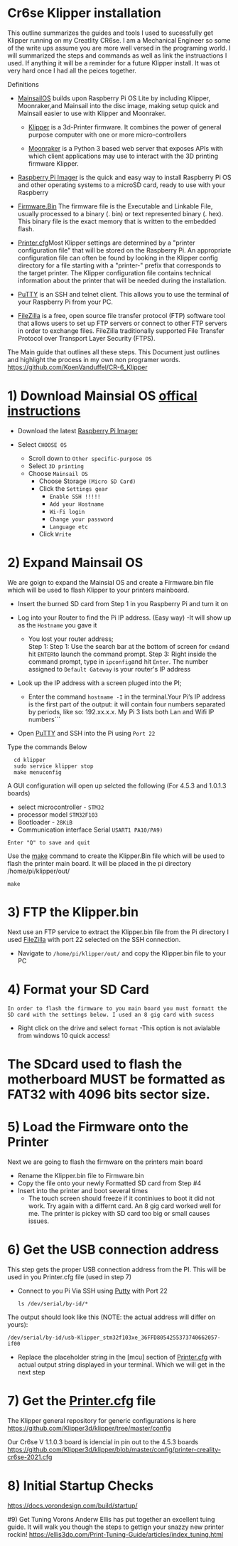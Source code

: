 # Cr6se Klipper installation
This outline summarizes the guides and tools I used to sucessfully get Klipper running on my Creatlity CR6se. I am a Mechanical Engineer so some of the write ups
assume you are more well versed in the programing world. I will summarized the steps and commands as well as link the instruactions I used. If anything it will be 
a reminder for a future Klipper install. It was ot very hard once I had all the peices together.

Definitions
- [MainsailOS](https://docs.mainsail.xyz/) builds upon Raspberry Pi OS Lite by including Klipper,    Moonraker,and Mainsail into the disc image, making setup quick and Mainsail easier to use with    Klipper and Moonraker.

  - [Klipper](https://www.klipper3d.org/) is a 3d-Printer firmware. It combines the power of general purpose computer with one or more micro-controllers

  - [Moonraker](https://moonraker.readthedocs.io/en/latest/) is a Python 3 based web server that exposes APIs with which client applications may use to interact with the 3D printing firmware Klipper.

- [Raspberry Pi Imager](https://www.raspberrypi.com/software/) is the quick and easy way to install Raspberry Pi OS and other operating systems to a microSD card, ready to use with your Raspberry

- [Firmware.Bin](https://stackoverflow.com/questions/40853918/what-are-common-structures-for-firmware-files) The firmware file is the Executable and Linkable File, usually processed to a binary (. bin) or text represented binary (. hex). This binary file is the exact memory that is written to the embedded flash. 

- [Printer.cfg](https://www.klipper3d.org/Installation.html)Most Klipper settings are determined by a "printer configuration file" that will be stored on the Raspberry Pi. An appropriate configuration file can often be found by looking in the Klipper config directory for a file starting with a "printer-" prefix that corresponds to the target printer. The Klipper configuration file contains technical information about the printer that will be needed during the installation.

- [PuTTY](https://www.putty.org/) is an SSH and telnet client. This allows you to use the terminal of your Raspberry Pi from your PC. 

- [FileZilla](https://filezilla-project.org/) is a free, open source file transfer protocol (FTP) software tool that allows users to set up FTP servers or connect to other FTP servers in order to exchange files. FileZilla traditionally supported File Transfer Protocol over Transport Layer Security (FTPS).

The Main guide that outlines all these steps. This Document just outlines and highlight the process in my own non programer words. 
https://github.com/KoenVanduffel/CR-6_Klipper


# 1) Download Mainsial OS [offical instructions](https://docs.mainsail.xyz/setup/mainsailos/pi-imager)
  
- Download the latest [Raspberry Pi Imager](https://www.raspberrypi.com/software/)  

 - Select ```CHOOSE OS``` 
   - Scroll down to ```Other specific-purpose OS```
   - Select ```3D printing```
   - Choose ```Mainsail OS```
      - Choose Storage ```(Micro SD Card)```
      - Click the ```Settings gear```
          - ```Enable SSH !!!!!```
          - ```Add your Hostname```
          - ```Wi-Fi login```
          - ```Change your password```
          - ```Language etc```
      - Click ```Write```
      
 # 2) Expand Mainsail OS
   We are goign to expand the Mainsial OS and create a Firmware.bin file which will be 
   used to flash Klipper to your printers mainboard.
  
  - Insert the burned SD card from Step 1 in you Raspberry Pi and turn it on
  - Log into your Router to find the Pi IP address. (Easy way) 
    -It will show up as the ```Hostname``` you gave it 
    
    - You lost your router address;    
         Step 1: Step 1: Use the search bar at the bottom of screen for ```cmd```and hit ```ENTER```to launch the command prompt. Step 3: Right inside the command prompt, type in ```ipconfig```and hit ```Enter```. The number assigned to ```Default Gateway``` is your router's IP address
  
 - Look up the IP address with a screen pluged into the PI;
   - Enter the command ```hostname -I``` in the terminal.Your Pi’s IP address is the first part of the output: it will contain four numbers separated by periods, like so: 192.xx.x.x. My Pi 3 lists both Lan and Wifi IP numbers```
         
 - Open [PuTTY](https://www.putty.org/) and SSH into the Pi using ```Port 22```        
         
  
  Type the commands Below
  
  ``` 
    cd klipper
    sudo service klipper stop
    make menuconfig 
  ```  
       
A GUI configuration will open up selcted the following (For 4.5.3 and 1.0.1.3 boards)    

 - select microcontroller - ```STM32```
 - processor model ```STM32F103```
 - Bootloader - ```28KiB```
 - Communication interface Serial ```USART1 PA10/PA9)```
 
 ```Enter "Q" to save and quit```
   
   Use the [make](https://forums.raspberrypi.com/viewtopic.php?t=75648) command to create the Klipper.Bin file which will be used to flash the printer main board. It will be placed in the pi directory /home/pi/klipper/out/
   ```
   make
   ```
  
# 3) FTP the Klipper.bin
Next use an FTP service to extract the Klipper.bin file from the Pi directory 
I used [FileZilla](https://filezilla-project.org/) with port 22 selected on the SSH connection.
  - Navigate to ```/home/pi/klipper/out/``` and copy the Klipper.bin file to your PC

# 4) Format your SD Card 
```In order to flash the firmware to you main board you must formatt the SD card with the settings below. I used an 8 gig card with sucess```
- Right click on the drive and select ```format```
  -This option is not avialable from windows 10 quick access!

#  The SDcard used to flash the motherboard MUST be formatted as FAT32 with 4096 bits sector size.

# 5) Load the Firmware onto the Printer
Next we are going to flash the firmware on the printers main board
  - Rename the Klipper.bin file to Firmware.bin
  - Copy the file onto your newly Formatted SD card from Step #4
  - Insert into the printer and boot several times
    - The touch screen should freeze if it continiues to boot it did not work. Try again with a         differnt card. An 8 gig card worked well for me. The printer is pickey with SD card too           big or small causes issues. 

# 6) Get the USB connection address
This step gets the proper USB connection address from the PI. This will be used in you Printer.cfg file (used in step 7) 

 - Connect to you Pi Via SSH using [Putty](https://putty.org/) with Port 22

   ```
   ls /dev/serial/by-id/*
   ```

The output should look like this (NOTE: the actual address will differ on yours):

   ```/dev/serial/by-id/usb-Klipper_stm32f103xe_36FFD8054255373740662057-if00```
   
- Replace the placeholder string in the [mcu] section of [Printer.cfg](https://www.klipper3d.org/Installation.html) with actual output string displayed in your terminal. Which we will get in the next step

# 7) Get the [Printer.cfg](https://www.klipper3d.org/Installation.html) file

The Klipper general repository for generic configurations is here https://github.com/Klipper3d/klipper/tree/master/config

Our Cr6se V 1.1.0.3 board is idencial in pin out to the 4.5.3 boards
https://github.com/Klipper3d/klipper/blob/master/config/printer-creality-cr6se-2021.cfg
  

# 8) Initial Startup Checks
https://docs.vorondesign.com/build/startup/

#9) Get Tuning
Vorons Anderw Ellis has put together an excellent tuing guide. It will walk you though the steps to gettign your snazzy new printer rockin!
https://ellis3dp.com/Print-Tuning-Guide/articles/index_tuning.html


   

     
 
  
